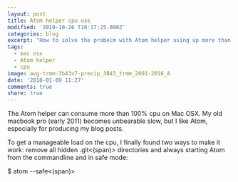 ```yaml
---
layout: post
title: Atom helper cpu use
modified: '2019-10-26 T18:17:25.000Z'
categories: blog
excerpt: "How to solve the probelm with Atom helper using up more than 100% of cpu and stalling Mac OSX"
tags:
  - mac osx
  - Atom helper
  - cpu
image: avg-trmm-3b43v7-precip_3B43_trmm_2001-2016_A
date: '2018-01-09 11:27'
comments: true
share: true
---
```


The <span class='app'>Atom</span> helper can consume more than 100% cpu on Mac OSX. My old macbook pro (early 2011) becomes unbearable slow, but I like  <span class='app'>Atom</span>, especially for producing my blog posts.

To get a manageable load on the cpu, I finally found two ways to make it work: remove all hidden <span class='file'>.git<(span)> directories and always starting <span class='terminalapp'>Atom</span> from the commandline and in safe mode:

<span class='terminal'>$ atom --safe<(span)>
